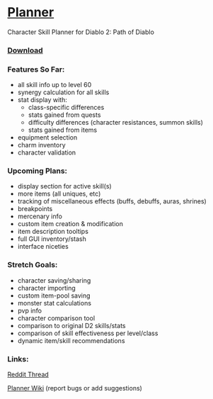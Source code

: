 # [Planner](https://moreina.github.io/planner/)
Character Skill Planner for Diablo 2: Path of Diablo
### [Download](https://github.com/Moreina/planner/archive/v1.06.zip)
### Features So Far:
* all skill info up to level 60
* synergy calculation for all skills
* stat display with:
  * class-specific differences
  * stats gained from quests
  * difficulty differences (character resistances, summon skills)
  * stats gained from items
* equipment selection
* charm inventory
* character validation

### Upcoming Plans:
* display section for active skill(s)
* more items (all uniques, etc)
* tracking of miscellaneous effects (buffs, debuffs, auras, shrines)
* breakpoints
* mercenary info
* custom item creation & modification
* item description tooltips
* full GUI inventory/stash
* interface niceties

### Stretch Goals:
* character saving/sharing
* character importing
* custom item-pool saving
* monster stat calculations
* pvp info
* character comparison tool
* comparison to original D2 skills/stats
* comparison of skill effectiveness per level/class
* dynamic item/skill recommendations

### Links:
[Reddit Thread](https://www.reddit.com/r/pathofdiablo/comments/f81e5u/character_skill_calculator_with_skill_info_up_to/)

[Planner Wiki](https://github.com/Moreina/planner/wiki) (report bugs or add suggestions)
